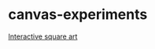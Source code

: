 canvas-experiments
==================

[Interactive square art](http://floriancargoet.com/squares/)
